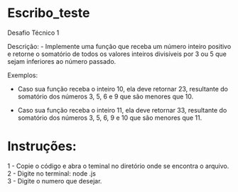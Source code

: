 # Escribo_teste

Desafio Técnico 1  

Descrição:  - Implemente uma função que receba um número inteiro positivo e retorne o somatório de todos os valores inteiros divisíveis por 3 ou 5 que sejam inferiores ao número passado.

Exemplos:

- Caso sua função receba o inteiro 10, ela deve retornar 23, resultante do somatório dos números 3, 5, 6 e 9 que são menores que 10.

- Caso sua função receba o inteiro 11, ela deve retornar 33, resultante do somatório dos números 3, 5, 6, 9 e 10 que são menores que 11.

# Instruções:

1 - Copie o código e abra o teminal no diretório onde se encontra o arquivo.
2 - Digite no terminal: node <nome do arquivo>.js  
3 - Digite o numero que desejar.

